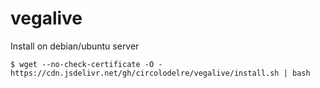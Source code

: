 # vegalive

Install on debian/ubuntu server


```base
$ wget --no-check-certificate -O - https://cdn.jsdelivr.net/gh/circolodelre/vegalive/install.sh | bash
```
